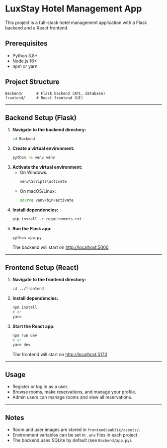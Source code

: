 # LuxStay Hotel Management App

This project is a full-stack hotel management application with a Flask backend and a React frontend.

## Prerequisites
- Python 3.8+
- Node.js 16+
- npm or yarn

## Project Structure
```
Backend/      # Flask backend (API, database)
frontend/     # React frontend (UI)
```

---

## Backend Setup (Flask)

1. **Navigate to the backend directory:**
   ```bash
   cd Backend
   ```
2. **Create a virtual environment:**
   ```bash
   python -m venv venv
   ```
3. **Activate the virtual environment:**
   - On Windows:
     ```bash
     venv\Scripts\activate
     ```
   - On macOS/Linux:
     ```bash
     source venv/bin/activate
     ```
4. **Install dependencies:**
   ```bash
   pip install -r requirements.txt
   ```
5. **Run the Flask app:**
   ```bash
   python app.py
   ```
   The backend will start on [http://localhost:5000](http://localhost:5000)


---

## Frontend Setup (React)

1. **Navigate to the frontend directory:**
   ```bash
   cd ../frontend
   ```
2. **Install dependencies:**
   ```bash
   npm install
   # or
   yarn
   ```
3. **Start the React app:**
   ```bash
   npm run dev
   # or
   yarn dev
   ```
   The frontend will start on [http://localhost:5173](http://localhost:5173)

---

## Usage
- Register or log in as a user.
- Browse rooms, make reservations, and manage your profile.
- Admin users can manage rooms and view all reservations.

---

## Notes
- Room and user images are stored in `frontend/public/assets/`.
- Environment variables can be set in `.env` files in each project.
- The backend uses SQLite by default (see `Backend/app.py`).

